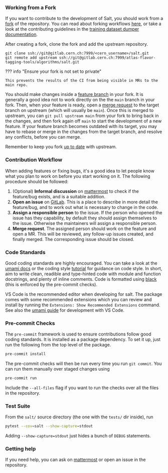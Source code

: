 ### Working from a Fork

If you want to contribute to the development of Salt, you should work from a [fork](https://docs.gitlab.com/ee/user/project/repository/forking_workflow.html) of the repository.
You can read about forking workflows [here](https://www.atlassian.com/git/tutorials/comparing-workflows/forking-workflow), or take a look at the contributing guidelines in the [training dataset dumper documentation](https://training-dataset-dumper.docs.cern.ch/contributing/).

After creating a fork, clone the fork and add the upstream repository.
```
git clone ssh://git@gitlab.cern.ch:7999/<cern_username>/salt.git
git remote add upstream ssh://git@gitlab.cern.ch:7999/atlas-flavor-tagging-tools/algorithms/salt.git
```

??? info "Ensure your fork is not set to private"

    This prevents the results of the CI from being visible in MRs to the main repo.

You should make changes inside a [feature branch](https://docs.gitlab.com/ee/gitlab-basics/feature_branch_workflow.html) in your fork. It is generally a good idea not to work directly on the the `main` branch in your fork. Then, when your feature is ready, open a [merge request](https://docs.gitlab.com/ee/user/project/merge_requests/) to the target branch on upstream (which will usually be `main`). Once this is merged to upstream, you can `git pull upstream main` from your fork to bring back in the changes, and then fork again off `main` to start the development of a new feature. If your feature branch becomes outdated with its target, you may have to rebase or merge in the changes from the target branch, and resolve any conflicts, before you can merge.

Remember to keep you fork [up to date](https://about.gitlab.com/blog/2016/12/01/how-to-keep-your-fork-up-to-date-with-its-origin/) with upstream.

### Contribution Workflow

When adding features or fixing bugs, it's a good idea to let people know what you plan to work on before you start working on it.
The following procedure should be followed:

1. (Optional) **Informal discussion** on [mattermost](https://mattermost.web.cern.ch/aft-algs/channels/h5-dumper) to check if the feature/bug exists, and is a suitable addition.
2. **Open an issue** on [GitLab]({{repo_url}}-/issues). This is a place to describe in more detail the feature/bug, and to work out what is necessary to change in the code.
3. **Assign a responsible person** to the issue. If the person who opened the issue has they capability, by default they should assign themselves to the issue. Otherwise the maintainers will assign a responsible person.
4. **Merge request**. The assigned person should work on the feature and open a MR. This will be reviewed, any follow-up issues created, and finally merged. The corresponding issue should be closed.

### Code Standards

Good coding standards are highly encouraged.
You can take a look at the [umami docs](https://umami-docs.web.cern.ch/setup/development/) or the coding style [tutorial](https://ftag.docs.cern.ch/software/tutorials/tutorial-coding/) for guidance on code style.
In short, aim to write clean, readible and type-hinted code with module and function docstrings, and plenty of inline comments.
Code is formatted using [black](https://github.com/psf/black) (this is enforced by the pre-commit checks).

VS Code is the recommended editor when developing for salt.
The package comes with some recommended extensions which you can review and install by running the `Extensions: Show Recommended Extensions` command.
See also the [umami guide](https://umami-docs.web.cern.ch/setup/development/VS_code/) for development with VS Code.

### Pre-commit Checks

The `pre-commit` framework is used to ensure contributions follow good coding standards.
It is installed as a package dependency.
To set it up, just run the following from the top level of the package.

```bash
pre-commit install
```

The pre-commit checks will then be run every time you run `git commit`.
You can run them manually over staged changes using

```bash
pre-commit run
```

Include the `--all-files` flag if you want to run the checks over all the files in the repository.


### Test Suite

From the `salt/` source directory (the one with the `tests/` dir inside), run

```bash
pytest --cov=salt --show-capture=stdout
```

Adding `--show-capture=stdout` just hides a bunch of `DEBUG` statements.

### Getting help

If you need help, you can ask on [mattermost](https://mattermost.web.cern.ch/aft-algs/channels/gnns)
or open an issue in the repository.